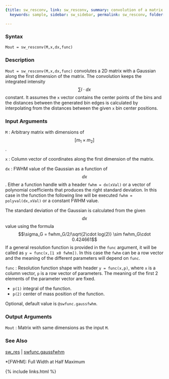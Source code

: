 ```yaml
---
{title: sw_resconv, link: sw_resconv, summary: convolution of a matrix and a Gaussian,
  keywords: sample, sidebar: sw_sidebar, permalink: sw_resconv, folder: swfiles, mathjax: 'true'}

---
```

  
### Syntax
  
`Mout = sw_resconv(M,x,dx,func)`
  
### Description
  
`Mout = sw_resconv(M,x,dx,func)` convolutes a 2D matrix with a Gaussian
along the first dimension of the matrix. The convolution keeps the
integrated intensity $$\sum I\cdot dx$$ constant. It assumes the `x` vector
contains the center points of the bins and the distances between the
generated bin edges is calculated by interpolating from the distances
between the given `x` bin center positions.
  
### Input Arguments
  
`M`
: Arbitrary matrix with dimensions of $$[m_1\times m_2]$$.
  
`x`
: Column vector of coordinates along the first dimension of the
  matrix.
  
`dx`
: FWHM value of the Gaussian as a
  function of $$dx$$. Either a function handle with a header `fwhm =
  dx(xVal)` or a vector of polynomial coefficients that produces the
  right standard deviation. In this case in the function the following
  line will be executed `fwhm = polyval(dx,xVal)` or a constant FWHM
  value.
 
  The standard deviation of the Gaussian is calculated from the given
  $$dx$$ value using the formula $$\sigma_G = fwhm_G/2/\sqrt{2\cdot log(2)}
  \sim fwhm_G\cdot 0.424661$$
  If a general resolution function is provided in the `func` argument,
  it will be called as `y = func(x,[1 x0 fwhm])`. In this case the `fwhm`
  can be a row vector and the meaning of the different parameters will
  depend on `func`.
  
`func`
: Resolution function shape with header `y = func(x,p)`,
  where `x` is a column vector, `p` is a row vector of parameters. The
  meaning of the first 2 elements of the parameter vector are fixed.
 
  * `p(1)` integral of the function.
  * `p(2)` center of mass position of the function.
 
  Optional, default value is `@swfunc.gaussfwhm`.
  
### Output Arguments
  
`Mout`
: Matrix with same dimensions as the input `M`.
  
### See Also
  
[sw_res](sw_res) \| [swfunc.gaussfwhm](swfunc_gaussfwhm)
 
*[FWHM]: Full Width at Half Maximum
 

{% include links.html %}
